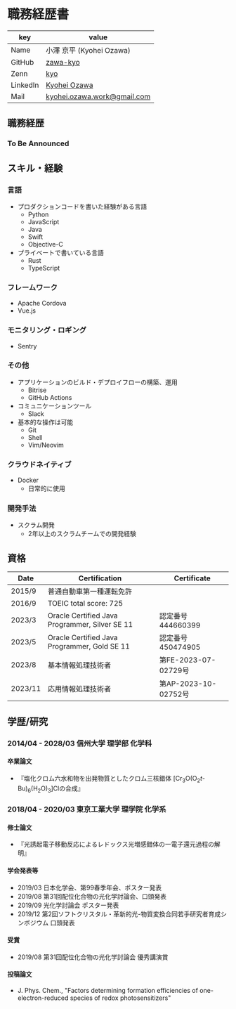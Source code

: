 # 職務経歴書

| key      | value                                                             |
| -------- | ----------------------------------------------------------------- |
| Name     | 小澤 京平 (Kyohei Ozawa)                                          |
| GitHub   | [zawa-kyo](https://github.com/zawa-kyo)                           |
| Zenn     | [kyo](https://zenn.dev/zawa_kyo)                                  |
| LinkedIn | [Kyohei Ozawa](https://www.linkedin.com/in/kyohei-ozawa/)         |
| Mail     | [kyohei.ozawa.work@gmail.com](mailto:kyohei.ozawa.work@gmail.com) |

## 職務経歴

### To Be Announced

## スキル・経験

### 言語

- プロダクションコードを書いた経験がある言語
  - Python
  - JavaScript
  - Java
  - Swift
  - Objective-C
- プライベートで書いている言語
  - Rust
  - TypeScript

### フレームワーク

- Apache Cordova
- Vue.js

### モニタリング・ロギング

- Sentry

### その他

- アプリケーションのビルド・デプロイフローの構築、運用
  - Bitrise
  - GitHub Actions
- コミュニケーションツール
  - Slack
- 基本的な操作は可能
  - Git
  - Shell
  - Vim/Neovim

### クラウドネイティブ

- Docker
  - 日常的に使用

### 開発手法

- スクラム開発
  - 2年以上のスクラムチームでの開発経験

## 資格

| Date    | Certification                                  | Certificate          |
| ------- | ---------------------------------------------- | -------------------- |
| 2015/9  | 普通自動車第一種運転免許                       |                      |
| 2016/9  | TOEIC total score: 725                         |                      |
| 2023/3  | Oracle Certified Java Programmer, Silver SE 11 | 認定番号 444660399   |
| 2023/5  | Oracle Certified Java Programmer, Gold SE 11   | 認定番号 450474905   |
| 2023/8  | 基本情報処理技術者                             | 第FE-2023-07-02729号 |
| 2023/11 | 応用情報処理技術者                             | 第AP-2023-10-02752号 |

## 学歴/研究

### 2014/04 - 2028/03 信州大学 理学部 化学科

#### 卒業論文

- 『塩化クロム六水和物を出発物質としたクロム三核錯体 [Cr<sub>3</sub>O(O<sub>2</sub><em>t</em>-Bu)<sub>6</sub>(H<sub>2</sub>O)<sub>3</sub>]Clの合成』

### 2018/04 - 2020/03 東京工業大学 理学院 化学系

#### 修士論文

- 『光誘起電子移動反応によるレドックス光増感錯体の一電子還元過程の解明』

#### 学会発表等

- 2019/03 日本化学会、第99春季年会、ポスター発表
- 2019/08 第31回配位化合物の光化学討論会、口頭発表
- 2019/09 光化学討論会 ポスター発表
- 2019/12 第2回ソフトクリスタル・革新的光-物質変換合同若手研究者育成シンポジウム 口頭発表

#### 受賞

- 2019/08 第31回配位化合物の光化学討論会 優秀講演賞

#### 投稿論文

- J. Phys. Chem., "Factors determining formation efficiencies of one-electron-reduced species of redox photosensitizers"
